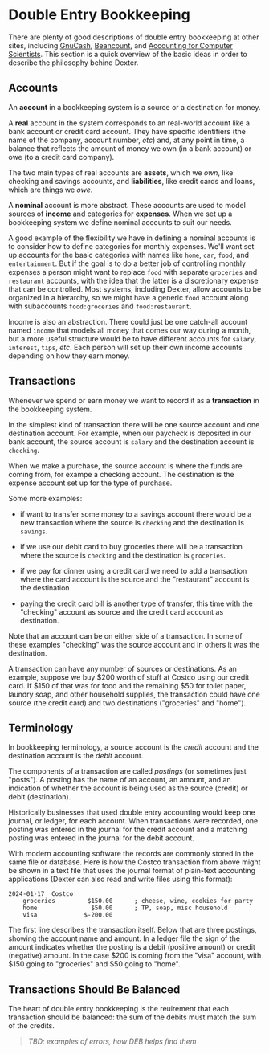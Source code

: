 # Double Entry Bookkeeping

There are plenty of good descriptions of double entry bookkeeping at other sites, including [GnuCash](https://gnucash.org/viewdoc.phtml?rev=5&lang=C&doc=guide), [Beancount](https://beancount.github.io/docs/the_double_entry_counting_method.html), and  [Accounting for Computer Scientists](https://martin.kleppmann.com/2011/03/07/accounting-for-computer-scientists.html).
This section is a quick overview of the basic ideas in order to describe the philosophy behind Dexter.

## Accounts

An __account__ in a bookkeeping system is a source or a destination for money.

A __real__ account in the system corresponds to an real-world account like a bank account or credit card account.
They have specific identifiers (the name of the company, account number, _etc_) and, at any point in time, a balance that reflects the amount of money we own (in a bank account) or owe (to a credit card company).

The two main types of real accounts are __assets__, which we _own_, like checking and savings accounts, and __liabilities__, like credit cards and loans, which are things we _owe_.

A __nominal__ account is more abstract.
These accounts are used to model sources of __income__ and categories for __expenses__.
When we set up a bookkeeping system we define nominal accounts to suit our needs.

A good example of the flexibility we have in defining a nominal accounts is to consider how to define categories for monthly expenses.
We'll want set up accounts for the basic categories with names like `home`, `car`, `food`, and `entertainment`.
But if the goal is to do a better job of controlling monthly expenses a person might want to replace `food` with separate `groceries` and `restaurant` accounts, with the idea that the latter is a discretionary expense that can be controlled.
Most systems, including Dexter, allow accounts to be organized in a hierarchy, so we might have a generic `food` account along with subaccounts `food:groceries` and `food:restaurant`.

Income is also an abstraction.
There could just be one catch-all account named `income` that models all money that comes our way during a month, but a more useful structure would be to have different accounts for `salary`, `interest`, `tips`, _etc_.
Each person will set up their own income accounts depending on how they earn money.

## Transactions

Whenever we spend or earn money we want to record it as a __transaction__ in the bookkeeping system.

In the simplest kind of transaction there will be one source account and one destination account.
For example, when our paycheck is deposited in our bank account, the source account is `salary` and the destination account is `checking`.

When we make a purchase, the source account is where the funds are coming from, for exampe a checking account.
The destination is the expense account set up for the type of purchase.

Some more examples:

* if want to transfer some money to a savings account there would be a new transaction where the source is `checking` and the destination is `savings`.

* if we use our debit card to buy groceries there will be a transaction where the source is `checking` and the destination is `groceries`.

* if we pay for dinner using a credit card we need to add a transaction where the card account is the source and the "restaurant" account is the destination

* paying the credit card bill is another type of transfer, this time with the "checking" account as source and the credit card account as destination.

Note that an account can be on either side of a transaction.
In some of these examples "checking" was the source account and in others it was the destination.

A transaction can have any number of sources or destinations.
As an example, suppose we buy $200 worth of stuff at Costco using our credit card.
If $150 of that was for food and the remaining $50 for toilet paper, laundry soap, and other household supplies, the transaction could have one source (the credit card) and two destinations ("groceries" and "home").

## Terminology

In bookkeeping terminology, a source account is the _credit_ account and the destination account is the _debit_ account.

The components of a transaction are called _postings_ (or sometimes just "posts").
A posting has the name of an account, an amount, and an indication of whether the account is being used as the source (credit) or debit (destination).

Historically businesses that used double entry accounting would keep one journal, or ledger, for each account.
When transactions were recorded, one posting was entered in the journal for the credit account and a matching posting was entered in the journal for the debit account.

With modern accounting software the records are commonly stored in the same file or database.
Here is how the Costco transaction from above might be shown in a text file that uses the journal format of plain-text accounting applications (Dexter can also read and write files using this format):

```
2024-01-17  Costco
    groceries         $150.00      ; cheese, wine, cookies for party
    home               $50.00      ; TP, soap, misc household
    visa             $-200.00
```

The first line describes the transaction itself.
Below that are three postings, showing the account name and amount.
In a ledger file the sign of the amount indicates whether the posting is a debit (positive amount) or credit (negative) amount.
In the case $200 is coming from the "visa" account, with $150 going to "groceries" and $50 going to "home".

## Transactions Should Be Balanced

The heart of double entry bookkeeping is the reuirement that each transaction should be balanced:  the sum of the debits must match the sum of the credits.

> _TBD: examples of errors, how DEB helps find them_


